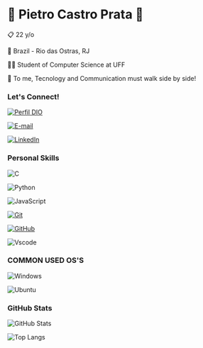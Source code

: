 #         👾  Pietro Castro Prata 👾

📋 22 y/o

📍 Brazil - Rio das Ostras, RJ

👨‍💻 Student of Computer Science at UFF

🤝 To me, Tecnology and Communication must walk side by side!

### Let's Connect!

[![Perfil DIO](https://img.shields.io/badge/-Meu%20Perfil%20na%20DIO-30A?style=for-the-badge)](https://web.dio.me/users/Pietroprata/)

[![E-mail](https://img.shields.io/badge/-Email-000?style=for-the-badge&logo=microsoft-outlook&logoColor=E94D5F)](mailto:pietroprata@id.uff.br)

[![LinkedIn](https://img.shields.io/badge/-LinkedIn-000?style=for-the-badge&logo=linkedin&logoColor=30A3DC)](https://www.linkedin.com/in/Pietrocastroprata/)

### Personal Skills

![C](https://img.shields.io/badge/C-000?style=for-the-badge&logo=C&logoColor=30A3DC)

![Python](https://img.shields.io/badge/python-3670A0?style=for-the-badge&logo=python&logoColor=ffdd54)

![JavaScript](https://img.shields.io/badge/JavaScript-F7DF1E?style=for-the-badge&logo=javascript&logoColor=black)

[![Git](https://img.shields.io/badge/Git-000?style=for-the-badge&logo=git&logoColor=E94D5F)](https://git-scm.com/doc)

[![GitHub](https://img.shields.io/badge/GitHub-000?style=for-the-badge&logo=github&logoColor=30A3DC)](https://github.com/Pietrocastro/)

![Vscode](https://img.shields.io/badge/Vscode-007ACC?style=for-the-badge&logo=visual-studio-code&logoColor=white)

### COMMON USED OS'S

![Windows](https://img.shields.io/badge/Windows-000?style=for-the-badge&logo=windows&logoColor=2CA5E0)

![Ubuntu](https://img.shields.io/badge/Ubuntu-35495E?style=for-the-badge&logo=ubuntu&logoColor=2CA5E0)

### GitHub Stats

![GitHub Stats](https://github-readme-stats.vercel.app/api?username=Pietrocastro&theme=transparent&bg_color=000&border_color=30A3DC&show_icons=true&icon_color=30A3DC&title_color=E94D5F&text_color=FFF)

![Top Langs](https://github-readme-stats-git-masterrstaa-rickstaa.vercel.app/api/top-langs/?username=Pietrocastro&layout=compact&bg_color=000&border_color=30A3DC&title_color=E94D5F&text_color=FFF)


